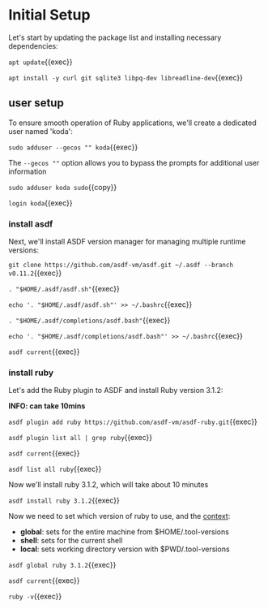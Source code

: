 
# Initial Setup

Let's start by updating the package list and installing necessary dependencies:

`apt update`{{exec}}

`apt install -y curl git sqlite3 libpq-dev libreadline-dev`{{exec}}


## user setup

To ensure smooth operation of Ruby applications, we'll create a dedicated user named 'koda':

`sudo adduser --gecos "" koda`{{exec}}

The `--gecos ""` option allows you to bypass the prompts for additional user information

`sudo adduser koda sudo`{{copy}}

`login koda`{{exec}}
 
### install asdf

Next, we'll install ASDF version manager for managing multiple runtime versions:

`git clone https://github.com/asdf-vm/asdf.git ~/.asdf --branch v0.11.2`{{exec}}

`. "$HOME/.asdf/asdf.sh"`{{exec}}

`echo '. "$HOME/.asdf/asdf.sh"' >> ~/.bashrc`{{exec}}

`. "$HOME/.asdf/completions/asdf.bash"`{{exec}}

`echo '. "$HOME/.asdf/completions/asdf.bash"' >> ~/.bashrc`{{exec}}

`asdf current`{{exec}}

### install ruby

Let's add the Ruby plugin to ASDF and install Ruby version 3.1.2:

**INFO: can take 10mins**

`asdf plugin add ruby https://github.com/asdf-vm/asdf-ruby.git`{{exec}}

`asdf plugin list all | grep ruby`{{exec}}

`asdf current`{{exec}}

`asdf list all ruby`{{exec}}

Now we'll install ruby 3.1.2, which will take about 10 minutes 

`asdf install ruby 3.1.2`{{exec}} 

Now we need to set which version of ruby to use, and the [context](https://asdf-vm.com/guide/getting-started.html#global):

- **global**: sets for the entire machine from $HOME/.tool-versions
- **shell**: sets for the current shell
- **local**: sets working directory version with $PWD/.tool-versions

`asdf global ruby 3.1.2`{{exec}}

`asdf current`{{exec}}

`ruby -v`{{exec}}

